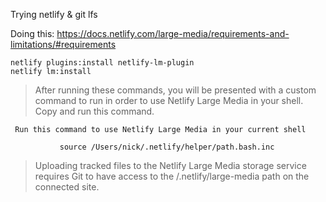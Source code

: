 Trying netlify & git lfs

Doing this: https://docs.netlify.com/large-media/requirements-and-limitations/#requirements

```
netlify plugins:install netlify-lm-plugin
netlify lm:install
```

> After running these commands, you will be presented with a custom command to run in order to use Netlify Large Media in your shell. Copy and run this command.

```
 Run this command to use Netlify Large Media in your current shell   
                                                                    
           source /Users/nick/.netlify/helper/path.bash.inc   
```

> Uploading tracked files to the Netlify Large Media storage service requires Git to have access to the /.netlify/large-media path on the connected site. 


